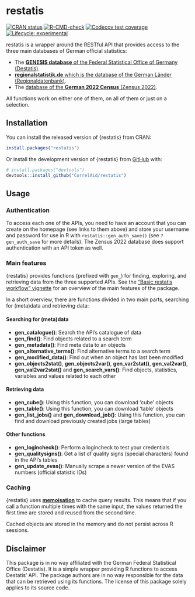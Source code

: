 
<!-- README.md is generated from README.Rmd. Please edit that file -->

# restatis

<!-- badges: start -->

[![CRAN
status](https://www.r-pkg.org/badges/version/restatis)](https://CRAN.R-project.org/package=restatis)
[![R-CMD-check](https://github.com/CorrelAid/restatis/actions/workflows/R-CMD-check.yaml/badge.svg)](https://github.com/CorrelAid/restatis/actions/workflows/R-CMD-check.yaml)
[![Codecov test
coverage](https://codecov.io/gh/CorrelAid/restatis/branch/main/graph/badge.svg)](https://app.codecov.io/gh/CorrelAid/restatis?branch=main)
[![Lifecycle:
experimental](https://img.shields.io/badge/lifecycle-experimental-orange.svg)](https://lifecycle.r-lib.org/articles/stages.html#experimental)
<!-- badges: end -->

restatis is a wrapper around the RESTful API that provides access to the
three main databases of German official statistics:

- The [**GENESIS database** of the Federal Statistical Office of Germany
  (Destatis)](https://www-genesis.destatis.de/genesis/online).
- [**regionalstatistik.de** which is the database of the German Länder
  (Regionaldatenbank)](https://www.regionalstatistik.de/genesis/online/).
- The [database of the **German 2022 Census** (Zensus
  2022)](https://ergebnisse.zensus2022.de/datenbank/online/).

All functions work on either one of them, on all of them or just on a
selection.

## Installation

You can install the released version of {restatis} from CRAN:

``` r
install.packages("restatis")
```

Or install the development version of {restatis} from
[GitHub](https://github.com/CorrelAid/restatis) with:

``` r
# install.packages("devtools")
devtools::install_github("CorrelAid/restatis")
```

## Usage

### Authentication

To access each one of the APIs, you need to have an account that you can
create on the homepage (see links to them above) and store your username
and password for use in R with `restatis::gen_auth_save()` (see
`?gen_auth_save` for more details). The Zensus 2022 database does
support authentication with an API token as well.

### Main features

{restatis} provides functions (prefixed with `gen_`) for finding,
exploring, and retrieving data from the three supported APIs. See the
[“Basic restatis workflow”
vignette](https://correlaid.github.io/restatis/articles/restatis.html)
for an overview of the main features of the package.

In a short overview, there are functions divided in two main parts,
searching for (meta)data and retrieving data:

#### Searching for (meta)data

- **gen_catalogue()**: Search the API’s catalogue of data
- **gen_find()**: Find objects related to a search term
- **gen_metadata()**: Find meta data to an objects
- **gen_alternative_terms()**: Find alternative terms to a search term
- **gen_modified_data()**: Find out when an object has last been
  modified
- **gen_objects2stat()**, **gen_objects2var()**, **gen_var2stat()**,
  **gen_val2var()**, **gen_val2var2stat()** and **gen_search_vars()**:
  Find objects, statistics, variables and values related to each other

#### Retrieving data

- **gen_cube()**: Using this function, you can download ‘cube’ objects
- **gen_table()**: Using this function, you can download ‘table’ objects
- **gen_list_jobs()** and **gen_download_job()**: Using this function,
  you can find and download previously created jobs (large tables)

#### Other functions

- **gen_logincheck()**: Perform a logincheck to test your credentials
- **gen_qualitysigns()**: Get a list of quality signs (special
  characters) found in the API’s tables
- **gen_update_evas()**: Manually scrape a newer version of the EVAS
  numbers (official statistic IDs)

### Caching

{restatis} uses [**memoisation**](https://github.com/r-lib/memoise) to
cache query results. This means that if you call a function multiple
times with the same input, the values returned the first time are stored
and reused from the second time.

Cached objects are stored in the memory and do not persist across R
sessions.

## Disclaimer

This package is in no way affiliated with the German Federal Statistical
Office (Destatis). It is a simple wrapper providing R functions to
access Destatis’ API. The package authors are in no way responsible for
the data that can be retrieved using its functions. The license of this
package solely applies to its source code.
